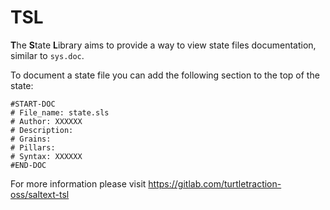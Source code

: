 # TSL

**T**he **S**tate **L**ibrary aims to provide a way to view state files documentation, similar to `sys.doc`.

To document a state file you can add the following section to the top of the state:

```
#START-DOC
# File_name: state.sls
# Author: XXXXXX
# Description:
# Grains:
# Pillars:
# Syntax: XXXXXX
#END-DOC
```

For more information please visit https://gitlab.com/turtletraction-oss/saltext-tsl
